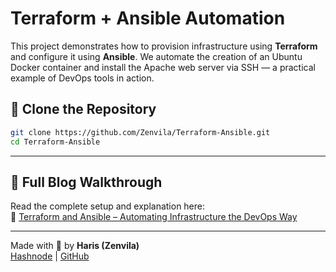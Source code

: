 # Terraform + Ansible Automation

This project demonstrates how to provision infrastructure using **Terraform** and configure it using **Ansible**. We automate the creation of an Ubuntu Docker container and install the Apache web server via SSH — a practical example of DevOps tools in action.

## 🔧 Clone the Repository

```bash
git clone https://github.com/Zenvila/Terraform-Ansible.git
cd Terraform-Ansible
```

---

## 📖 Full Blog Walkthrough

Read the complete setup and explanation here:  
🔗 [Terraform and Ansible – Automating Infrastructure the DevOps Way](https://zenvila.hashnode.dev/terraform-and-ansible)

---

Made with 🖤 by **Haris (Zenvila)**  
[Hashnode](https://zenvila.hashnode.dev) | [GitHub](https://github.com/Zenvila)
